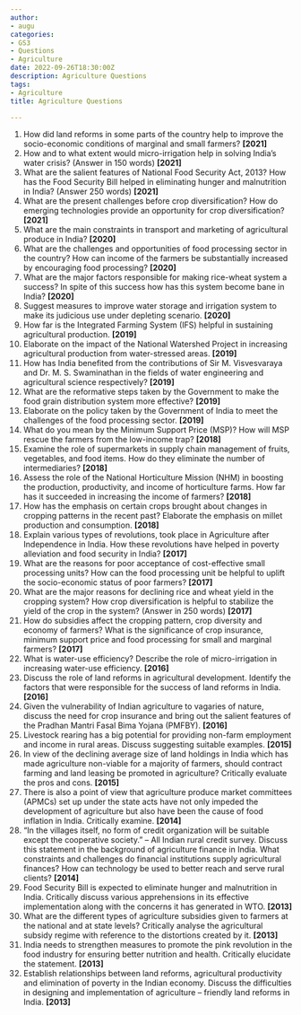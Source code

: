 ```yaml
---
author:
- augu
categories: 
- GS3
- Questions
- Agriculture
date: 2022-09-26T18:30:00Z
description: Agriculture Questions
tags: 
- Agriculture
title: Agriculture Questions

---
```

 1. How did land reforms in some parts of the country help to improve the socio-economic conditions of marginal and small farmers? **\[2021\]**
 2. How and to what extent would micro-irrigation help in solving India’s water crisis? (Answer in 150 words) **\[2021\]**
 3. What are the salient features of National Food Security Act, 2013? How has the Food Security Bill helped in eliminating hunger and malnutrition in India? (Answer 250 words) **\[2021\]**
 4. What are the present challenges before crop diversification? How do emerging technologies provide an opportunity for crop diversification? **\[2021\]**
 5. What are the main constraints in transport and marketing of agricultural produce in India? **\[2020\]**
 6. What are the challenges and opportunities of food processing sector in the country? How can income of the farmers be substantially increased by encouraging food processing? **\[2020\]**
 7. What are the major factors responsible for making rice-wheat system a success? In spite of this success how has this system become bane in India? **\[2020\]**
 8. Suggest measures to improve water storage and irrigation system to make its judicious use under depleting scenario. **\[2020\]**
 9. How far is the Integrated Farming System (IFS) helpful in sustaining agricultural production. **\[2019\]**
10. Elaborate on the impact of the National Watershed Project in increasing agricultural production from water-stressed areas. **\[2019\]**
11. How has India benefited from the contributions of Sir M. Visvesvaraya and Dr. M. S. Swaminathan in the fields of water engineering and agricultural science respectively? **\[2019\]**
12. What are the reformative steps taken by the Government to make the food grain distribution system more effective? **\[2019\]**
13. Elaborate on the policy taken by the Government of India to meet the challenges of the food processing sector. **\[2019\]**
14. What do you mean by the Minimum Support Price (MSP)? How will MSP rescue the farmers from the low-income trap? **\[2018\]**
15. Examine the role of supermarkets in supply chain management of fruits, vegetables, and food items. How do they eliminate the number of intermediaries? **\[2018\]**
16. Assess the role of the National Horticulture Mission (NHM) in boosting the production, productivity, and income of horticulture farms. How far has it succeeded in increasing the income of farmers? **\[2018\]**
17. How has the emphasis on certain crops brought about changes in cropping patterns in the recent past? Elaborate the emphasis on millet production and consumption. **\[2018\]**
18. Explain various types of revolutions, took place in Agriculture after Independence in India. How these revolutions have helped in poverty alleviation and food security in India? **\[2017\]**
19. What are the reasons for poor acceptance of cost-effective small processing units? How can the food processing unit be helpful to uplift the socio-economic status of poor farmers? **\[2017\]**
20. What are the major reasons for declining rice and wheat yield in the cropping system? How crop diversification is helpful to stabilize the yield of the crop in the system? (Answer in 250 words) **\[2017\]**
21. How do subsidies affect the cropping pattern, crop diversity and economy of farmers? What is the significance of crop insurance, minimum support price and food processing for small and marginal farmers? **\[2017\]**
22. What is water-use efficiency? Describe the role of micro-irrigation in increasing water-use efficiency. **\[2016\]**
23. Discuss the role of land reforms in agricultural development. Identify the factors that were responsible for the success of land reforms in India. **\[2016\]**
24. Given the vulnerability of Indian agriculture to vagaries of nature, discuss the need for crop insurance and bring out the salient features of the Pradhan Mantri Fasal Bima Yojana (PMFBY). **\[2016\]**
25. Livestock rearing has a big potential for providing non-farm employment and income in rural areas. Discuss suggesting suitable examples. **\[2015\]**
26. In view of the declining average size of land holdings in India which has made agriculture non-viable for a majority of farmers, should contract farming and land leasing be promoted in agriculture? Critically evaluate the pros and cons. **\[2015\]**
27. There is also a point of view that agriculture produce market committees (APMCs) set up under the state acts have not only impeded the development of agriculture but also have been the cause of food inflation in India. Critically examine. **\[2014\]**
28. “In the villages itself, no form of credit organization will be suitable except the cooperative society.” – All Indian rural credit survey. Discuss this statement in the background of agriculture finance in India. What constraints and challenges do financial institutions supply agricultural finances? How can technology be used to better reach and serve rural clients? **\[2014\]**
29. Food Security Bill is expected to eliminate hunger and malnutrition in India. Critically discuss various apprehensions in its effective implementation along with the concerns it has generated in WTO. **\[2013\]**
30. What are the different types of agriculture subsidies given to farmers at the national and at state levels? Critically analyse the agricultural subsidy regime with reference to the distortions created by it. **\[2013\]**
31. India needs to strengthen measures to promote the pink revolution in the food industry for ensuring better nutrition and health. Critically elucidate the statement. **\[2013\]**
32. Establish relationships between land reforms, agricultural productivity and elimination of poverty in the Indian economy. Discuss the difficulties in designing and implementation of agriculture – friendly land reforms in India. **\[2013\]**
